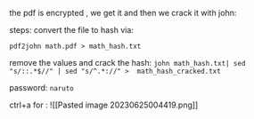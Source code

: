 the pdf is encrypted , we get it and then we crack it with john:

steps:
convert the file to hash via:

`pdf2john math.pdf > math_hash.txt`

remove the values and crack the hash:
`john math_hash.txt| sed "s/::.*$//" | sed "s/^.*://" >  math_hash_cracked.txt`

password: `naruto`

ctrl+a for :
![[Pasted image 20230625004419.png]]






